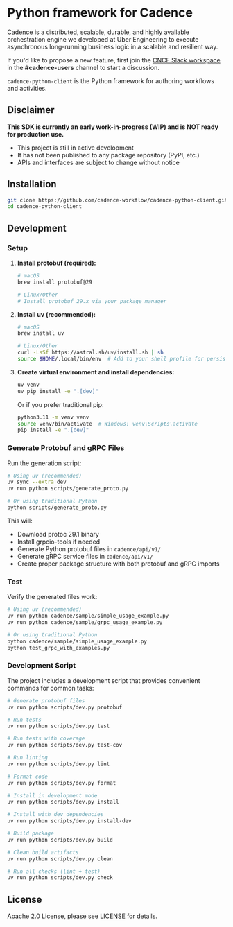 # Python framework for Cadence

[Cadence](https://github.com/uber/cadence) is a distributed, scalable, durable, and highly available orchestration engine we developed at Uber Engineering to execute asynchronous long-running business logic in a scalable and resilient way.

If you'd like to propose a new feature, first join the [CNCF Slack workspace](https://communityinviter.com/apps/cloud-native/cncf) in the **#cadence-users** channel to start a discussion.

`cadence-python-client` is the Python framework for authoring workflows and activities.

## Disclaimer
**This SDK is currently an early work-in-progress (WIP) and is NOT ready for production use.**

- This project is still in active development
- It has not been published to any package repository (PyPI, etc.)
- APIs and interfaces are subject to change without notice

## Installation

```bash
git clone https://github.com/cadence-workflow/cadence-python-client.git
cd cadence-python-client
```

## Development

### Setup

1. **Install protobuf (required):**
   ```bash
   # macOS
   brew install protobuf@29

   # Linux/Other
   # Install protobuf 29.x via your package manager
   ```

2. **Install uv (recommended):**
   ```bash
   # macOS
   brew install uv

   # Linux/Other
   curl -LsSf https://astral.sh/uv/install.sh | sh
   source $HOME/.local/bin/env  # Add to your shell profile for persistence
   ```

3. **Create virtual environment and install dependencies:**
   ```bash
   uv venv
   uv pip install -e ".[dev]"
   ```

   Or if you prefer traditional pip:
   ```bash
   python3.11 -m venv venv
   source venv/bin/activate  # Windows: venv\Scripts\activate
   pip install -e ".[dev]"
   ```

### Generate Protobuf and gRPC Files

Run the generation script:
```bash
# Using uv (recommended)
uv sync --extra dev
uv run python scripts/generate_proto.py

# Or using traditional Python
python scripts/generate_proto.py
```

This will:
- Download protoc 29.1 binary
- Install grpcio-tools if needed
- Generate Python protobuf files in `cadence/api/v1/`
- Generate gRPC service files in `cadence/api/v1/`
- Create proper package structure with both protobuf and gRPC imports

### Test

Verify the generated files work:
```bash
# Using uv (recommended)
uv run python cadence/sample/simple_usage_example.py
uv run python cadence/sample/grpc_usage_example.py

# Or using traditional Python
python cadence/sample/simple_usage_example.py
python test_grpc_with_examples.py
```

### Development Script

The project includes a development script that provides convenient commands for common tasks:

```bash
# Generate protobuf files
uv run python scripts/dev.py protobuf

# Run tests
uv run python scripts/dev.py test

# Run tests with coverage
uv run python scripts/dev.py test-cov

# Run linting
uv run python scripts/dev.py lint

# Format code
uv run python scripts/dev.py format

# Install in development mode
uv run python scripts/dev.py install

# Install with dev dependencies
uv run python scripts/dev.py install-dev

# Build package
uv run python scripts/dev.py build

# Clean build artifacts
uv run python scripts/dev.py clean

# Run all checks (lint + test)
uv run python scripts/dev.py check
```

## License

Apache 2.0 License, please see [LICENSE](LICENSE) for details.
